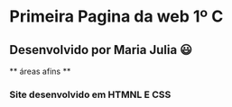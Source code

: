# Primeira Pagina da web  1º C
## Desenvolvido por Maria Julia :smiley:
** áreas afins **
### Site desenvolvido em HTMNL E CSS
